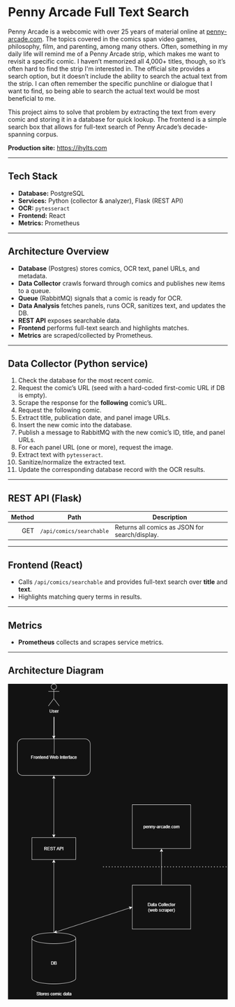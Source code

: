 # Penny Arcade Full Text Search

Penny Arcade is a webcomic with over 25 years of material online at [penny-arcade.com](https://www.penny-arcade.com/). The topics covered in the comics span video games, philosophy, film, and parenting, among many others. Often, something in my daily life will remind me of a Penny Arcade strip, which makes me want to revisit a specific comic. I haven’t memorized all 4,000+ titles, though, so it’s often hard to find the strip I'm interested in. The official site provides a search option, but it doesn’t include the ability to search the actual text from the strip. I can often remember the specific punchline or dialogue that I want to find, so being able to search the actual text would be most beneficial to me. 

This project aims to solve that problem by extracting the text from every comic and storing it in a database for quick lookup. The frontend is a simple search box that allows for full-text search of Penny Arcade’s decade-spanning corpus. 

**Production site:** https://ihylts.com

---

## Tech Stack

- **Database:** PostgreSQL  
- **Services:** Python (collector & analyzer), Flask (REST API)  
- **OCR:** `pytesseract`  
- **Frontend:** React  
- **Metrics:** Prometheus

---

## Architecture Overview

- **Database** (Postgres) stores comics, OCR text, panel URLs, and metadata.  
- **Data Collector** crawls forward through comics and publishes new items to a queue.  
- **Queue** (RabbitMQ) signals that a comic is ready for OCR.  
- **Data Analysis** fetches panels, runs OCR, sanitizes text, and updates the DB.  
- **REST API** exposes searchable data.  
- **Frontend** performs full-text search and highlights matches.  
- **Metrics** are scraped/collected by Prometheus.

---

## Data Collector (Python service)

1. Check the database for the most recent comic.  
2. Request the comic’s URL (seed with a hard-coded first-comic URL if DB is empty).  
3. Scrape the response for the **following** comic’s URL.  
4. Request the following comic.  
5. Extract title, publication date, and panel image URLs.  
6. Insert the new comic into the database.  
7. Publish a message to RabbitMQ with the new comic’s ID, title, and panel URLs.
8. For each panel URL (one or more), request the image.  
9. Extract text with `pytesseract`.  
10. Sanitize/normalize the extracted text.  
11. Update the corresponding database record with the OCR results.

---

## REST API (Flask)

| Method | Path                     | Description                                     |
|------:|---------------------------|-------------------------------------------------|
|   GET | `/api/comics/searchable`  | Returns all comics as JSON for search/display.  |

---

## Frontend (React)

- Calls `/api/comics/searchable` and provides full-text search over **title** and **text**.  
- Highlights matching query terms in results.

---

## Metrics

- **Prometheus** collects and scrapes service metrics.

---

## Architecture Diagram

![Architecture Diagram](docs/ihylts-architecture.png)
